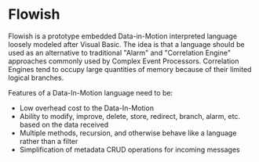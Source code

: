 # Flowish

Flowish is a prototype embedded Data-in-Motion interpreted language loosely modeled after Visual Basic. The idea is that a language should be used as an alternative to traditional "Alarm" and "Correlation Engine" approaches commonly used by Complex Event Processors. Correlation Engines tend to occupy large quantities of memory because of their limited logical branches.

Features of a Data-In-Motion language need to be:

- Low overhead cost to the Data-In-Motion
- Ability to modify, improve, delete, store, redirect, branch, alarm, etc. based on the data received
- Multiple methods, recursion, and otherwise behave like a language rather than a filter
- Simplification of metadata CRUD operations for incoming messages
